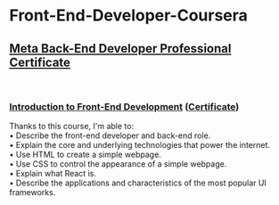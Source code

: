 # Front-End-Developer-Coursera
## <a href="https://www.coursera.org/professional-certificates/meta-front-end-developer">Meta Back-End Developer Professional Certificate</a>
<br>

### <u>Introduction to Front-End Development</u> (<a href="https://www.coursera.org/account/accomplishments/certificate/DANTDLCJ8YX3">Certificate</a>)
Thanks to this course, I'm able to:\
•	Describe the front-end developer and back-end role.\
•	Explain the core and underlying technologies that power the internet.\
•	Use HTML to create a simple webpage.\
•	Use CSS to control the appearance of a simple webpage.\
•	Explain what React is.\
•	Describe the applications and characteristics of the most popular UI frameworks.